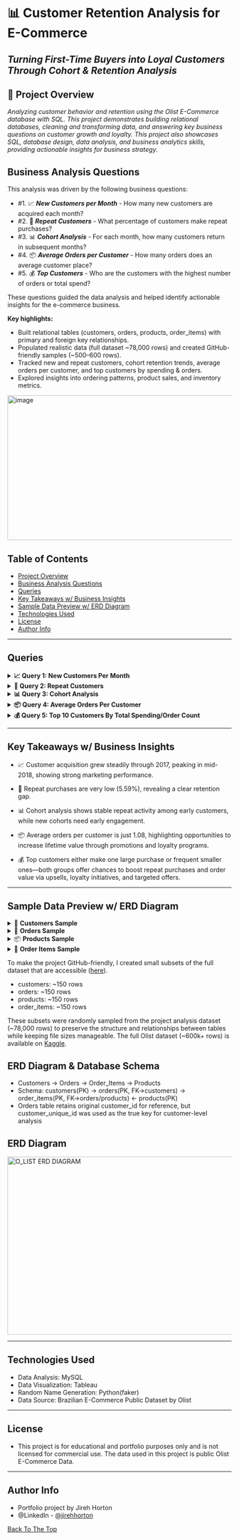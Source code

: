 # 📊 Customer Retention Analysis for E-Commerce  
## _Turning First-Time Buyers into Loyal Customers Through Cohort & Retention Analysis_

## 🎯 Project Overview  
_Analyzing customer behavior and retention using the Olist E-Commerce database with SQL. This project demonstrates building relational databases, cleaning and transforming data, and answering key business questions on customer growth and loyalty. This project also showcases SQL, database design, data analysis, and business analytics skills, providing actionable insights for business strategy._

## Business Analysis Questions
This analysis was driven by the following business questions:

- #1. 📈 _**New Customers per Month**_ - How many new customers are acquired each month?
- #2. 🔁 _**Repeat Customers**_ - What percentage of customers make repeat purchases?
- #3. 📊 _**Cohort Analysis**_ - For each month, how many customers return in subsequent months?
- #4. 📦 _**Average Orders per Customer**_ - How many orders does an average customer place?
- #5. 💰 _**Top Customers**_ - Who are the customers with the highest number of orders or total spend?

These questions guided the data analysis and helped identify actionable insights for the e-commerce business.

__Key highlights:__

- Built relational tables (customers, orders, products, order_items) with primary and foreign key relationships.
- Populated realistic data (full dataset ~78,000 rows) and created GitHub-friendly samples (~500–600 rows).
- Tracked new and repeat customers, cohort retention trends, average orders per customer, and top customers by spending & orders.
- Explored insights into ordering patterns, product sales, and inventory metrics.

<img width="1100" height="325" alt="image" src="https://github.com/user-attachments/assets/202c3dd2-74e4-436a-8c24-8083542994a1" />

## Table of Contents
- [Project Overview](#project-overview)
- [Business Analysis Questions](#Business-Analysis-Questions)
- [Queries](#Queries)
- [Key Takeaways w/ Business Insights](#Key-Takeaways-w-Business-Insights)
- [Sample Data Preview w/ ERD Diagram](#Sample-Data-Preview-w-ERD-Diagram)
- [Technologies Used](#technologies-used)
- [License](#license)
- [Author Info](#author-info)

---
## Queries 
<details> <summary><strong>📈 Query 1: New Customers Per Month</strong></summary>
	
```sql
SELECT DATE_FORMAT(first_order, "%Y-%m") AS first_month,
COUNT(DISTINCT customer_unique_id) AS new_customers
FROM ( 
	SELECT c.customer_unique_id,
		   MIN(order_delivered_customer_date) AS first_order
	FROM customers c
	JOIN orders o
		ON c.customer_unique_id = o.customer_unique_id
	WHERE order_status = 'delivered'
	GROUP BY customer_unique_id
) AS sub
GROUP BY first_month
ORDER BY first_month DESC; 
```

**Insight & Business Implication:**

- 💡 _New customer acquisition grew steadily through 2017 and peaked in mid-2018, likely driven by effective campaigns; the late decline may reflect data cutoff rather than performance, highlighting strong underlying momentum._

New Customers Per Month 
---
<img width="255" height="402" alt="NEW CUSTOMERS PER MONTH" src="https://github.com/user-attachments/assets/be01972e-f750-499e-949a-6a38a87d2824" />


</details> <details> <summary><strong>🔁 Query 2: Repeat Customers</strong></summary>

```sql
SELECT ROUND((COUNT(*) *100.0/ (SELECT COUNT(DISTINCT customer_unique_id) FROM orders)),2)
	AS repeat_customer_percentage
FROM (
	SELECT customer_unique_id, COUNT(order_id) AS count_oi FROM orders
	GROUP BY customer_unique_id) AS customer_orders
WHERE count_oi >= 2;
```
**Insight & Business Implication:**

- 💡 _Only 5.59% of customers made repeat purchases, indicating low retention, a vast majority are one-time buyers and highlighting the need for stronger post-purchase engagement to boost customer loyalty and lifetime value._

Repeat Customer (%)
---
<img width="210" height="41" alt="REPEAT CUSTOMER %" src="https://github.com/user-attachments/assets/07125ea9-5d10-4698-8b6f-56d5220b15e8" />
  
</details>

</details> <details> <summary><strong>📊 Query 3: Cohort Analysis</strong></summary>
	
```sql
SELECT cohort_month, COUNT(DISTINCT customer_unique_id) AS returning_customers
FROM (
    SELECT 
        c.customer_unique_id,
        DATE_FORMAT(f.cohort_date, '%Y-%m') AS cohort_month,
        DATE_FORMAT(o.order_delivered_customer_date, '%Y-%m') AS order_month
    FROM customers c
    JOIN orders o 
      ON c.customer_unique_id = o.customer_unique_id
    JOIN (
        SELECT customer_unique_id, MIN(order_delivered_customer_date) AS cohort_date
        FROM orders
        WHERE order_status = 'delivered'
        GROUP BY customer_unique_id
    ) f
      ON c.customer_unique_id = f.customer_unique_id
    WHERE o.order_status = 'delivered'
) AS sub
WHERE order_month > cohort_month
GROUP BY cohort_month
ORDER BY cohort_month DESC;
```
**Insight & Business Implication:**

- 💡 _Cohorts from 2017 show consistent repeat activity (≈30–40 returning customers), while newer 2018 cohorts appear lower—likely due to limited observation time—indicating stable historical retention but incomplete recent data._

Returning Customers By Cohort Month
---
<img width="279" height="328" alt="CUSTOMER COHORT ANALYSIS" src="https://github.com/user-attachments/assets/5a716478-16af-4d1c-8b0f-384088b42480" />
	
</details>

</details> <details> <summary><strong>📦 Query 4: Average Orders Per Customer</strong></summary>
	
```sql
SELECT ROUND(AVG(order_count),2) AS order_average
FROM (
	SELECT c.customer_unique_id, COUNT(o.order_status) AS order_count
	FROM customers c
	JOIN orders o 
	ON c.customer_unique_id = o.customer_unique_id
	GROUP BY c.customer_unique_id
    ) AS sub;
```
**Insight & Business Implication:**

- 💡 _Customers order just once on average (1.08), highlighting low repeat behavior and a clear opportunity to grow lifetime value through retention strategies like targeted promotions or loyalty programs._

Average Orders Per Customer
---
<img width="146" height="48" alt="AVERAGE ORDERS PER CUSTOMER" src="https://github.com/user-attachments/assets/817bab88-d7b9-4da6-bd3b-b0799b3b215d" />

</details>

</details> <details> <summary><strong>💰 Query 5: Top 10 Customers By Total Spending/Order Count </strong></summary>
	
```sql
SELECT  MIN(c.customer_name) AS customer_name,
		o.customer_unique_id, 
		COUNT(DISTINCT o.order_id) AS total_orders,
		SUM(oi.price) + SUM(oi.freight_value) AS total_spending 
FROM order_items oi
JOIN orders o 
ON oi.order_id = o.order_id
JOIN customers c
ON c.customer_unique_id = o.customer_unique_id
GROUP BY c.customer_unique_id
ORDER BY total_spending DESC 						--can be interchanged with total_orders to see TOP 10 Order Counts
LIMIT 10;
```
**Insight & Business Implication:**

- 💡 _High spenders buy big once, frequent buyers buy smaller often—opportunities to drive loyalty, repeat purchases, and order value via upsells and targeted promotions._

TOP 10 CUSTOMERS BY TOTAL SPENDING
---
<img width="558" height="181" alt="TOP 10 CUSTOMERS BY TOTAL SPENDING" src="https://github.com/user-attachments/assets/2396fef1-5dcf-4082-a607-f7f2afeaf5e6" />

TOP 10 CUSTOMERS BY ORDER COUNT
---
<img width="538" height="176" alt="TOP 10 CUSTOMERS BY ORDER COUNT" src="https://github.com/user-attachments/assets/0b8f7393-2996-4537-b10a-73dd9c9c3a7e" />

</details>

---
## Key Takeaways w/ Business Insights 

- 📈 Customer acquisition grew steadily through 2017, peaking in mid-2018, showing strong marketing performance.

- 🔁 Repeat purchases are very low (5.59%), revealing a clear retention gap.

- 📊 Cohort analysis shows stable repeat activity among early customers, while new cohorts need early engagement.

- 📦 Average orders per customer is just 1.08, highlighting opportunities to increase lifetime value through promotions and loyalty programs.

- 💰 Top customers either make one large purchase or frequent smaller ones—both groups offer chances to boost repeat purchases and order value via upsells, loyalty initiatives, and targeted offers.

---
## Sample Data Preview w/ ERD Diagram

<details> <summary>👤 <b>Customers Sample</b></summary>
	
| customer_id | customer_unique_id | city           | state |
| ----------- | ------------------ | -------------- | ----- |
| c001        | u001               | São Paulo      | SP    |
| c002        | u002               | Rio de Janeiro | RJ    |
| c003        | u003               | Belo Horizonte | MG    |

</details>

<details> <summary>🧾 <b>Orders Sample</b></summary>
	
| order_id | customer_id | order_status | order_purchase_timestamp |
| -------- | ----------- | ------------ | ------------------------ |
| o001     | c001        | delivered    | 2017-10-02 10:56:33      |
| o002     | c002        | shipped      | 2017-10-03 13:22:11      |
| o003     | c003        | delivered    | 2017-10-04 16:40:57      |

</details>

<details> <summary>📦 <b>Products Sample</b></summary>

| product_id | product_category | weight_grams | price  |
| ---------- | ---------------- | ------------ | ------ |
| p001       | electronics      | 1500         | 199.90 |
| p002       | furniture        | 4500         | 329.00 |
| p003       | toys             | 800          | 59.90  |

</details>

<details> <summary>🛒 <b>Order Items Sample</b></summary>

| order_item_id | order_id | product_id | price  | freight_value |
| ------------- | -------- | ---------- | ------ | ------------- |
| 1             | o001     | p001       | 199.90 | 20.00         |
| 2             | o002     | p002       | 329.00 | 35.00         |
| 3             | o003     | p003       | 59.90  | 10.00         |

</details>

To make the project GitHub-friendly, I created small subsets of the full dataset that are accessible ([here](https://github.com/JirehHorton/olist_project/tree/dcb8af4a4409156f6a013edc40643252729e2446/data)).

- customers: ~150 rows
- orders: ~150 rows
- products: ~150 rows
- order_items: ~150 rows

These subsets were randomly sampled from the project analysis dataset (~78,000 rows) to preserve the structure and relationships between tables while keeping file sizes manageable. The full Olist dataset (~600k+ rows) is available on [Kaggle](https://www.kaggle.com/datasets/olistbr/brazilian-ecommerce).

## ERD Diagram & Database Schema

- Customers → Orders → Order_Items → Products
- Schema: customers(PK) → orders(PK, FK→customers) → order_items(PK, FK→orders/products) ← products(PK)
- Orders table retains original customer_id for reference, but customer_unique_id was used as 
the true key for customer-level analysis

ERD Diagram
---
<img width="600" height="400" alt="O_LIST ERD DIAGRAM" src="https://github.com/user-attachments/assets/95898861-559f-44f0-ad34-ec1f46c0da99" />

---

## Technologies Used
- Data Analysis: MySQL
- Data Visualization: Tableau
- Random Name Generation: Python(faker)
- Data Source: Brazilian E-Commerce Public Dataset by Olist

---
## License
- This project is for educational and portfolio purposes only and is not licensed for commercial use. The data used in this project is public Olist E-Commerce Data.

---
## Author Info
- Portfolio project by Jireh Horton
- @LinkedIn - [@jirehhorton](https://www.linkedin.com/in/jirehhorton/)


[Back To The Top](#Olist-E-Commerce-SQL-Project)
